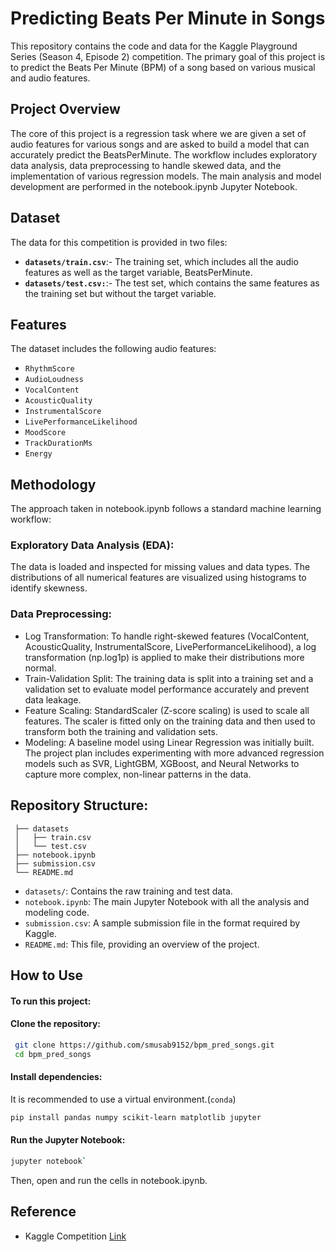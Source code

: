 # Predicting Beats Per Minute in Songs

This repository contains the code and data for the Kaggle Playground Series (Season 4, Episode 2) competition. The primary goal of this project is to predict the Beats Per Minute (BPM) of a song based on various musical and audio features. 

## Project Overview

The core of this project is a regression task where we are given a set of audio features for various songs and are asked to build a model that can accurately predict the BeatsPerMinute. The workflow includes exploratory data analysis, data preprocessing to handle skewed data, and the implementation of various regression models. The main analysis and model development are performed in the notebook.ipynb Jupyter Notebook.

## Dataset

The data for this competition is provided in two files:

- **`datasets/train.csv`**:- The training set, which includes all the audio features as well as the target variable, BeatsPerMinute.
- **`datasets/test.csv:`**:- The test set, which contains the same features as the training set but without the target variable.

## Features
The dataset includes the following audio features: 
- `RhythmScore`
- `AudioLoudness`
- `VocalContent`
- `AcousticQuality`
- `InstrumentalScore`
- `LivePerformanceLikelihood`
- `MoodScore`
- `TrackDurationMs`
- `Energy`

## Methodology
The approach taken in notebook.ipynb follows a standard machine learning workflow:

### Exploratory Data Analysis (EDA):
The data is loaded and inspected for missing values and data types. The distributions of all numerical features are visualized using histograms to identify skewness.

### Data Preprocessing:

- Log Transformation: To handle right-skewed features (VocalContent, AcousticQuality, InstrumentalScore, LivePerformanceLikelihood), a log transformation (np.log1p) is applied to make their distributions more normal.
- Train-Validation Split: The training data is split into a training set and a validation set to evaluate model performance accurately and prevent data leakage.
- Feature Scaling: StandardScaler (Z-score scaling) is used to scale all features. The scaler is fitted only on the training data and then used to transform both the training and validation sets.
- Modeling: A baseline model using Linear Regression was initially built. The project plan includes experimenting with more advanced regression models such as SVR, LightGBM, XGBoost, and Neural Networks to capture more complex, non-linear patterns in the data.

## Repository Structure:
```
 ├── datasets
 │   ├── train.csv
 │   └── test.csv
 ├── notebook.ipynb
 ├── submission.csv
 └── README.md
```

- `datasets/`: Contains the raw training and test data.
- `notebook.ipynb`: The main Jupyter Notebook with all the analysis and modeling code.
- `submission.csv`: A sample submission file in the format required by Kaggle.
- `README.md`: This file, providing an overview of the project.


##  How to Use

#### To run this project:

####  Clone the repository:
```bash
 git clone https://github.com/smusab9152/bpm_pred_songs.git
 cd bpm_pred_songs
```
#### Install dependencies:
It is recommended to use a virtual environment.(`conda`)

```bash
pip install pandas numpy scikit-learn matplotlib jupyter
```
#### Run the Jupyter Notebook:
```bash
jupyter notebook`
```
Then, open and run the cells in notebook.ipynb.

## Reference
- Kaggle Competition [Link](https://www.kaggle.com/competitions/playground-series-s5e9)
